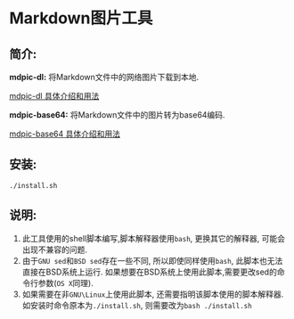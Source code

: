 # Markdown图片工具

## 简介:

**mdpic-dl:** 将Markdown文件中的网络图片下载到本地.

[mdpic-dl 具体介绍和用法](./mdpic-dl/README.md)

**mdpic-base64:** 将Markdown文件中的图片转为base64编码.

[mdpic-base64 具体介绍和用法](./mdpic-base64/README.md)

## 安装: 

```
./install.sh
```

## 说明:

1. 此工具使用的shell脚本编写,脚本解释器使用`bash`, 更换其它的解释器, 可能会出现不兼容的问题. 
2. 由于`GNU sed`和`BSD sed`存在一些不同, 所以即使同样使用`bash`, 此脚本也无法直接在BSD系统上运行. 如果想要在BSD系统上使用此脚本,需要更改sed的命令行参数(`OS X`同理).
3. 如果需要在非`GNU\Linux`上使用此脚本, 还需要指明该脚本使用的脚本解释器. 如安装时命令原本为`./install.sh`, 则需要改为`bash ./install.sh`

